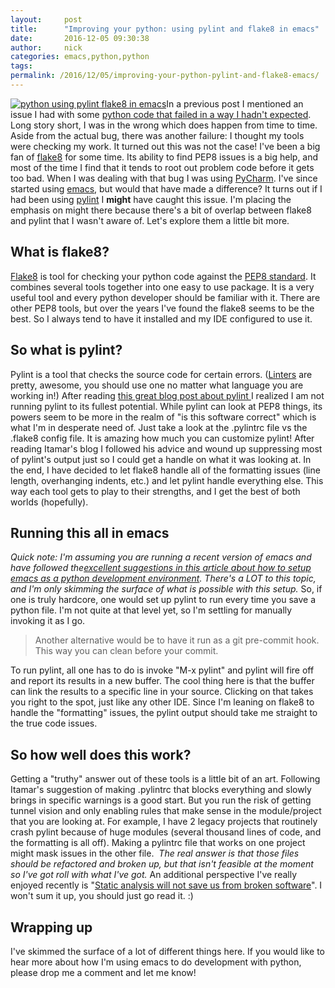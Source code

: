 ```yaml
---
layout:     post
title:      "Improving your python: using pylint and flake8 in emacs"
date:       2016-12-05 09:30:38
author:     nick
categories: emacs,python,python
tags:  
permalink: /2016/12/05/improving-your-python-pylint-and-flake8-emacs/
---
```

[![python using pylint flake8 in emacs](https://ironboundsoftware.com/blog-imgs/uploads/2016/12/Screenshot-from-2016-12-04-193943-420x512.png)](https://ironboundsoftware.com/blog-imgs/uploads/2016/12/Screenshot-from-2016-12-04-193943.png)In a previous post I mentioned an issue I had with some [python code that failed in a way I hadn't expected](https://ironboundsoftware.com/blog/2016/11/07/on-moving-from-java-into-python/). Long story short, I was in the wrong which does happen from time to time. Aside from the actual bug, there was another failure: I thought my tools were checking my work. It turned out this was not the case! I've been a big fan of [flake8](http://pypi.python.org/pypi/flake8) for some time. Its ability to find PEP8 issues is a big help, and most of the time I find that it tends to root out problem code before it gets too bad. When I was dealing with that bug I was using [PyCharm](https://www.jetbrains.com/pycharm). I've since started using [emacs](https://www.gnu.org/software/emacs/), but would that have made a difference? It turns out if I had been using [pylint](https://pylint.readthedocs.io/en/latest/) I **might** have caught this issue. I'm placing the emphasis on might there because there's a bit of overlap between flake8 and pylint that I wasn't aware of. Let's explore them a little bit more.

## What is flake8?

[Flake8](http://flake8.pycqa.org/en/latest/index.html) is tool for checking your python code against the [PEP8 standard](https://www.python.org/dev/peps/pep-0008/). It combines several tools together into one easy to use package. It is a very useful tool and every python developer should be familiar with it. There are other PEP8 tools, but over the years I've found the flake8 seems to be the best. So I always tend to have it installed and my IDE configured to use it. 

## So what is pylint?

Pylint is a tool that checks the source code for certain errors. ([Linters](https://en.wikipedia.org/wiki/Lint_\(software\)) are pretty, awesome, you should use one no matter what language you are working in!) After reading [this great blog post about pylint ](https://codewithoutrules.com/2016/10/19/pylint/)I realized I am not running pylint to its fullest potential. While pylint can look at PEP8 things, its powers seem to be more in the realm of "is this software correct" which is what I'm in desperate need of. Just take a look at the .pylintrc file vs the .flake8 config file. It is amazing how much you can customize pylint! After reading Itamar's blog I followed his advice and wound up suppressing most of pylint's output just so I could get a handle on what it was looking at. In the end, I have decided to let flake8 handle all of the formatting issues (line length, overhanging indents, etc.) and let pylint handle everything else. This way each tool gets to play to their strengths, and I get the best of both worlds (hopefully). 

## Running this all in emacs

_Quick note: I'm assuming you are running a recent version of emacs and have followed the[excellent suggestions in this article about how to setup emacs as a python development environment](https://realpython.com/blog/python/emacs-the-best-python-editor/). There's a LOT to this topic, and I'm only skimming the surface of what is possible with this setup._ So, if one is truly hardcore, one would set up pylint to run every time you save a python file. I'm not quite at that level yet, so I'm settling for manually invoking it as I go. 

> Another alternative would be to have it run as a git pre-commit hook. This way you can clean before your commit.

To run pylint, all one has to do is invoke "M-x pylint" and pylint will fire off and report its results in a new buffer. The cool thing here is that the buffer can link the results to a specific line in your source. Clicking on that takes you right to the spot, just like any other IDE. Since I'm leaning on flake8 to handle the "formatting" issues, the pylint output should take me straight to the true code issues. 

## So how well does this work?

Getting a "truthy" answer out of these tools is a little bit of an art. Following Itamar's suggestion of making .pylintrc that blocks everything and slowly brings in specific warnings is a good start. But you run the risk of getting tunnel vision and only enabling rules that make sense in the module/project that you are looking at. For example, I have 2 legacy projects that routinely crash pylint because of huge modules (several thousand lines of code, and the formatting is all off). Making a pylintrc file that works on one project might mask issues in the other file.  _The real answer is that those files should be refactored and broken up, but that isn't feasible at the moment so I've got roll with what I've got._ An additional perspective I've really enjoyed recently is "[Static analysis will not save us from broken software](http://www.drmaciver.com/2016/10/static-typing-will-not-save-us-from-broken-software/)". I won't sum it up, you should just go read it. :) 

## Wrapping up

I've skimmed the surface of a lot of different things here. If you would like to hear more about how I'm using emacs to do development with python, please drop me a comment and let me know!
